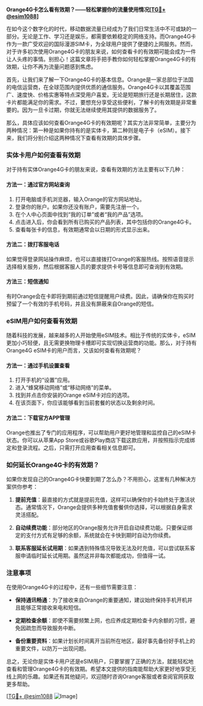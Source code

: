 **Orange4G卡怎么看有效期？——轻松掌握你的流量使用情况[[TG💪+ @esim1088](https://t.me/s/esim1088)]**

在如今这个数字化的时代，移动数据流量已经成为了我们日常生活中不可或缺的一部分。无论是工作、学习还是娱乐，都需要依赖稳定的网络支持。而Orange4G卡作为一款广受欢迎的国际漫游SIM卡，为全球用户提供了便捷的上网服务。然而，对于许多初次使用Orange4G卡的朋友来说，如何查看卡的有效期可能会成为一件让人头疼的事情。别担心！这篇文章将手把手教你如何轻松掌握Orange4G卡的有效期，让你不再为流量问题感到焦虑。

首先，让我们来了解一下Orange4G卡的基本信息。Orange是一家总部位于法国的电信运营商，在全球范围内提供优质的通信服务。Orange4G卡以其覆盖范围广、速度快、价格实惠等特点深受用户喜爱。无论是短期旅行还是长期居住，这款卡片都能满足你的需求。不过，要想充分享受这些便利，了解卡的有效期是非常重要的。因为一旦卡过期，你就无法继续使用其提供的数据服务了。

那么，具体应该如何查看Orange4G卡的有效期呢？其实方法非常简单，主要分为两种情况：第一种是如果你持有的是实体卡，第二种则是电子卡（eSIM）。接下来，我们将分别介绍这两种情况下查看有效期的具体步骤。

### 实体卡用户如何查看有效期

对于持有实体Orange4G卡的朋友来说，查看有效期的方法主要有以下几种：

#### 方法一：通过官方网站查询
1. 打开电脑或手机浏览器，输入Orange的官方网站地址。
2. 登录你的账户。如果你还没有账户，需要先注册一个。
3. 在个人中心页面中找到“我的订单”或者“我的产品”选项。
4. 点击进入后，你会看到所有已购买的产品列表，其中包括你的Orange4G卡。
5. 查看每张卡的信息，有效期通常会以日期的形式显示出来。

#### 方法二：拨打客服电话
如果觉得登录网站操作麻烦，也可以直接拨打Orange的客服热线。按照语音提示选择相关服务，然后根据客服人员的要求提供卡号等信息即可查询到有效期。

#### 方法三：短信通知
有时Orange会在卡即将到期前通过短信提醒用户续费。因此，请确保你在购买时预留了一个有效的手机号码，并且没有屏蔽来自Orange的短信。

### eSIM用户如何查看有效期

随着科技的发展，越来越多的人开始使用eSIM技术。相比于传统的实体卡，eSIM更加小巧轻便，且无需更换物理卡槽即可实现切换运营商的功能。那么，对于持有Orange4G eSIM卡的用户而言，又该如何查看有效期呢？

#### 方法一：通过手机设置查看
1. 打开手机的“设置”应用。
2. 进入“蜂窝移动网络”或“移动网络”的菜单。
3. 找到并点击你安装的Orange eSIM卡对应的选项。
4. 在该页面下，你应该能够看到当前套餐的状态以及剩余时间。

#### 方法二：下载官方APP管理
Orange也推出了专门的应用程序，可以帮助用户更好地管理和监控自己的eSIM卡状态。你可以从苹果App Store或谷歌Play商店下载这款应用，并按照指示完成绑定和登录流程。之后，只需打开应用查看相关信息即可。

### 如何延长Orange4G卡的有效期？

如果你发现自己的Orange4G卡快要到期了怎么办？不用担心，这里有几种解决方案供你参考：

1. **提前充值**：最直接的方式就是提前充值，这样可以确保你的卡始终处于激活状态。通常情况下，Orange会提供多种充值套餐供你选择，可以根据自身需求灵活搭配。
   
2. **自动续费功能**：部分地区的Orange服务允许开启自动续费功能。只要保证绑定的支付方式有足够的余额，系统就会在卡快到期时自动为你续费。

3. **联系客服延长试用期**：如果遇到特殊情况导致无法及时充值，可以尝试联系客服申请临时延长试用期。虽然这并非每次都能成功，但值得一试。

### 注意事项

在使用Orange4G卡的过程中，还有一些细节需要注意：

- **保持通讯畅通**：为了接收来自Orange的重要通知，建议始终保持手机开机并且能够正常接收来电和短信。
  
- **定期检查余额**：即使不需要频繁上网，也应养成定期检查卡内余额的习惯，避免因疏忽而导致服务中断。

- **备份重要资料**：如果计划长时间离开当前所在地区，最好事先备份好手机上的重要文件，以防万一出现问题。

总之，无论你是实体卡用户还是eSIM用户，只要掌握了正确的方法，就能轻松地查看和管理Orange4G卡的有效期。希望本文提供的指南能帮助大家更好地享受无线上网的乐趣。如果还有其他疑问，欢迎随时咨询Orange客服或者查阅官网获取更多帮助。

[[TG💪+ @esim1088](https://t.me/s/esim1088) ![Image](https://i.postimg.cc/4NQfJmqS/Snipaste-2025-05-13-00-14-12.png)]